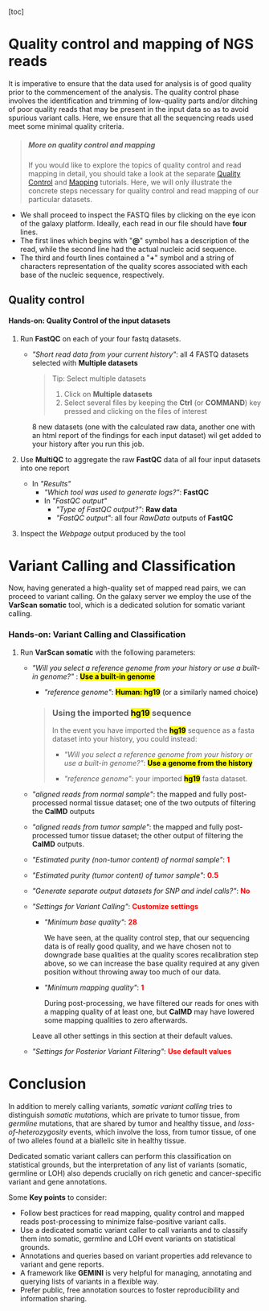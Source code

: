 [toc]


# Quality control and mapping of NGS reads

It is imperative to ensure that the data used for analysis is of good quality prior to the commencement of the analysis. The quality control phase involves the identification and trimming of low-quality parts and/or ditching of poor quality reads that may be present in the input data so as to avoid spurious variant calls. Here, we ensure that all the sequencing reads used meet some minimal quality criteria.

> ##### More on quality control and mapping
>
> If you would like to explore the topics of quality control and read mapping in detail, you should take a look at the separate [Quality Control](https://training.galaxyproject.org/training-material/topics/sequence-analysis/tutorials/quality-control/tutorial.html) and [Mapping](https://training.galaxyproject.org/training-material/topics/sequence-analysis/tutorials/mapping/tutorial.html) tutorials. Here, we will only illustrate the concrete steps necessary for quality control and read mapping of our particular datasets.

* We shall proceed to inspect the FASTQ files by clicking on the eye icon of the galaxy platform. Ideally, each read in our file should have **four** lines.
* The first lines which begins with "**@**" symbol has a description of the read, while the second line had the actual nucleic acid sequence. 
* The third and fourth lines contained a "**+**" symbol and a string of characters representation of the quality scores associated with each base of the nucleic sequence, respectively.

## Quality control

#### Hands-on: Quality Control of the input datasets

1. Run **FastQC** on each of your four fastq datasets.

   * *"Short read data from your current history"*: all 4 FASTQ datasets selected with **Multiple datasets**

     > Tip: Select multiple datasets
     >
     > 1. Click on **Multiple datasets**
     > 2. Select several files by keeping the **Ctrl** (or **COMMAND**) key pressed and clicking on the files of interest

     8 new datasets (one with the calculated raw data, another one with an html report of the findings for each input dataset) wil get added to your history after you run this job.

2. Use **MultiQC** to aggregate the raw **FastQC** data of all four input datasets into one report

   * In *"Results"*
     * *"Which tool was used to generate logs?"*: **FastQC**
     * In *"FastQC output"*
       * *"Type of FastQC output?"*: **Raw data**
       * *"FastQC output"*: all four *RawData* outputs of **FastQC** 

3. Inspect the *Webpage* output produced by the tool

# Variant Calling and Classification

Now, having generated a high-quality set of mapped read pairs, we can proceed to variant calling. On the galaxy server we employ the use of the **VarScan somatic** tool, which is a dedicated solution for somatic variant calling.

### Hands-on: Variant Calling and Classification

1. Run **VarScan somatic** with the following parameters:

   * *"Will you select a reference genome from your history or use a built-in genome?"* :  <span style='color:red'><mark>**Use a built-in genome**</mark></span> 

     * *"reference genome"*: <span style='color:red'><mark>**Human: hg19**</mark></span> (or a similarly named choice)

     > ### Using the imported <span style='color:red'><mark>**hg19**</mark></span> sequence
     >
     > In the event you have imported the <span style='color:red'><mark>**hg19**</mark></span> sequence as a fasta dataset into your history, you could instead:
     >
     > * *"Will you select a reference genome from your history or use a built-in genome?"*: <span style='color:red'><mark>**Use a genome from the history**</mark></span> 
     >
     > * *"reference genome"*: your imported <span style='color:red'><mark>**hg19**</mark></span> fasta dataset.

   * *"aligned reads from normal sample"*: the mapped and fully post-processed normal tissue dataset; one of the two outputs of filtering the **CalMD** outputs

   * *"aligned reads from tumor sample"*: the mapped and fully post-processed tumor tissue dataset; the other output of filtering the **CalMD** outputs.

   * *"Estimated purity (non-tumor content) of normal sample"*: <span style='color:red'>**1**</span> 

   * *"Estimated purity (tumor content) of tumor sample"*: <span style='color:red'>**0.5**</span> 

   * *"Generate separate output datasets for SNP and indel calls?"*: <span style='color:red'>**No**</span> 

   * *"Settings for Variant Calling"*: <span style='color:red'>**Customize settings**</span> 

     * *"Minimum base quality"*: <span style='color:red'>**28**</span> 

       We have seen, at the quality control step, that our sequencing data is of really good quality, and we have chosen not to downgrade base qualities at the quality scores recalibration step above, so we can increase the base quality required at any given position without throwing away too much of our data.

     * *"Minimum mapping quality"*: <span style='color:red'>**1**</span> 

       During post-processing, we have filtered our reads for ones with a mapping quality of at least one, but **CalMD** may have lowered some mapping qualities to zero afterwards.

     Leave all other settings in this section at their default values.

   * *"Settings for Posterior Variant Filtering"*: <span style='color:red'>**Use default values**</span> 

# Conclusion

In addition to merely calling variants, *somatic variant calling* tries to distinguish *somatic mutations*, which are private to tumor tissue, from *germline* mutations, that are shared by tumor and healthy tissue, and *loss-of-heterozygosity* events, which involve the loss, from tumor tissue, of one of two alleles found at a biallelic site in healthy tissue.

Dedicated somatic variant callers can perform this classification on statistical grounds, but the interpretation of any list of variants (somatic, germline or LOH) also depends crucially on rich genetic and cancer-specific variant and gene annotations.

Some **Key points** to consider:

* Follow best practices for read mapping, quality control and mapped reads post-processing to minimize false-positive variant calls.
* Use a dedicated somatic variant caller to call variants and to classify them into somatic, germline and LOH event variants on statistical grounds.
* Annotations and queries based on variant properties add relevance to variant and gene reports.
* A framework like **GEMINI** is very helpful for managing, annotating and querying lists of variants in a flexible way.
* Prefer public, free annotation sources to foster reproducibility and information sharing.
